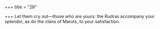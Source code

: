 +++
title = "28"

+++
Let them cry out—those who are yours: the Rudras accompany your  splendor,
as do the clans of Maruts, to your satisfaction.